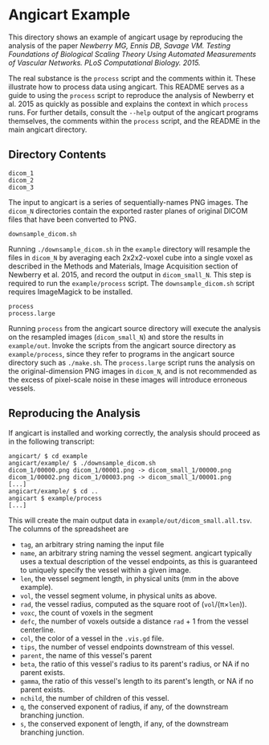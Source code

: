 # Angicart Example

This directory shows an example of angicart usage by reproducing the analysis
of the paper _Newberry MG, Ennis DB, Savage VM. Testing Foundations of
Biological Scaling Theory Using Automated Measurements of Vascular Networks.
PLoS Computational Biology. 2015._  

The real substance is the `process` script and the comments within it.  These
illustrate how to process data using angicart.  This README serves as a guide
to using the `process` script to reproduce the analysis of Newberry et al. 2015
as quickly as possible and explains the context in which `process` runs.  For
further details, consult the `--help` output of the angicart programs
themselves, the comments within the `process` script, and the README in the
main angicart directory.

## Directory Contents

```
dicom_1
dicom_2
dicom_3
```

The input to angicart is a series of sequentially-names PNG images.  The
`dicom_N` directories contain the exported raster planes of original DICOM
files that have been converted to PNG.

```
downsample_dicom.sh
```

Running `./downsample_dicom.sh` in the `example` directory will resample the
files in `dicom_N` by averaging each 2x2x2-voxel cube into a single voxel as
described in the Methods and Materials, Image Acquisition section of Newberry
et al. 2015, and record the output in `dicom_small_N`.  This step is required
to run the `example/process` script.  The `downsample_dicom.sh` script requires
ImageMagick to be installed.

```
process
process.large
```

Running `process` from the angicart source directory will execute the
analysis on the resampled images (`dicom_small_N`) and store the results in
`example/out`.  Invoke the scripts from the angicart source directory as
`example/process`, since they refer to programs in the angicart source
directory such as `./make.sh`.  The `process.large` script runs the analysis
on the original-dimension PNG images in `dicom_N`, and is not recommended as
the excess of pixel-scale noise in these images will introduce erroneous
vessels.

## Reproducing the Analysis

If angicart is installed and working correctly, the analysis should proceed as
in the following transcript:

```
angicart/ $ cd example
angicart/example/ $ ./downsample_dicom.sh
dicom_1/00000.png dicom_1/00001.png -> dicom_small_1/00000.png
dicom_1/00002.png dicom_1/00003.png -> dicom_small_1/00001.png
[...]
angicart/example/ $ cd ..
angicart $ example/process
[...]
```

This will create the main output data in `example/out/dicom_small.all.tsv`.
The columns of the spreadsheet are
- `tag`, an arbitrary string naming the input file
- `name`, an arbitrary string naming the vessel segment.  angicart typically
  uses a textual description of the vessel endpoints, as this is guaranteed to
  uniquely specify the vessel within a given image.
- `len`, the vessel segment length, in physical units (mm in the above
  example).
- `vol`, the vessel segment volume, in physical units as above.
- `rad`, the vessel radius, computed as the square root of (`vol`/(π×`len`)).
- `voxc`, the count of voxels in the segment
- `defc`, the number of voxels outside a distance `rad` + 1 from the vessel
  centerline.
- `col`, the color of a vessel in the `.vis.gd` file.
- `tips`, the number of vessel endpoints downstream of this vessel.
- `parent`, the name of this vessel's parent
- `beta`, the ratio of this vessel's radius to its parent's radius, or NA if no
  parent exists.
- `gamma`, the ratio of this vessel's length to its parent's length, or NA if
  no parent exists.
- `nchild`, the number of children of this vessel.
- `q`, the conserved exponent of radius, if any, of the downstream branching
  junction.
- `s`, the conserved exponent of length, if any, of the downstream branching
  junction.

